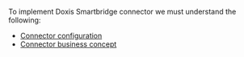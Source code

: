 To implement Doxis Smartbridge connector we must understand the following:
- [Connector configuration](/BE%2Dterna-SER-Connectors/BE%2Dterna-SER-Connectors-for-Dynamics-365-Finance-and-Operations/Smartbridge-Connector/D365FO-Smartbridge-Connector-Business-concept)
- [Connector business concept](/BE%2Dterna-SER-Connectors/BE%2Dterna-SER-Connectors-for-Dynamics-365-Finance-and-Operations/Smartbridge-Connector/D365FO-Smartbridge-Connector-Business-concept)

